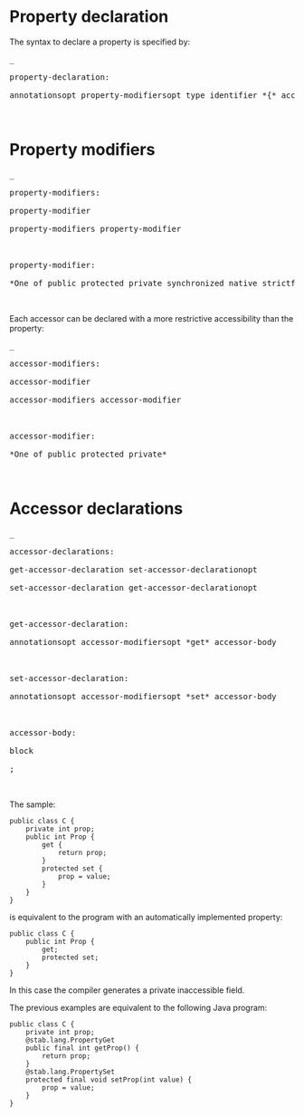 # Property declaration #
The syntax to declare a property is specified by:
<pre>_<br>
property-declaration:<br>
annotationsopt property-modifiersopt type identifier *{* accessor-declarations *}*<br>
_</pre>

# Property modifiers #
<pre>_<br>
property-modifiers:<br>
property-modifier<br>
property-modifiers property-modifier<br>
<br>
property-modifier:<br>
*One of public protected private synchronized native strictfp final abstract virtual override static*<br>
_</pre>
Each accessor can be declared with a more restrictive accessibility than the property:
<pre>_<br>
accessor-modifiers:<br>
accessor-modifier<br>
accessor-modifiers accessor-modifier<br>
<br>
accessor-modifier:<br>
*One of public protected private*<br>
_</pre>

# Accessor declarations #
<pre>_<br>
accessor-declarations:<br>
get-accessor-declaration set-accessor-declarationopt<br>
set-accessor-declaration get-accessor-declarationopt<br>
<br>
get-accessor-declaration:<br>
annotationsopt accessor-modifiersopt *get* accessor-body<br>
<br>
set-accessor-declaration:<br>
annotationsopt accessor-modifiersopt *set* accessor-body<br>
<br>
accessor-body:<br>
block<br>
;<br>
_</pre>

The sample:
```
public class C {
    private int prop;
    public int Prop {
        get {
            return prop;
        }
        protected set {
            prop = value;
        }
    }
}
```
is equivalent to the program with an automatically implemented property:
```
public class C {
    public int Prop {
        get;
        protected set;
    }
}
```
In this case the compiler generates a private inaccessible field.

The previous examples are equivalent to the following Java program:
```
public class C {
    private int prop;
    @stab.lang.PropertyGet
    public final int getProp() {
        return prop;
    }
    @stab.lang.PropertySet
    protected final void setProp(int value) {
        prop = value;
    }
}
```